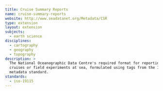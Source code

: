 ```yaml
---
title: Cruise Summary Reports
name: cruise-summary-reports
website: http://www.seadatanet.org/Metadata/CSR
type: extension
layout: extension
subjects:
  - earth science
disciplines:
  - cartography
  - geography
  - topography
description: >
  The National Oceanographic Data Centre's required format for reporting on
  cruises or field experiments at sea, formulated using tags from the ISO19115
  metadata standard.
standards:
  - iso-19115
---
```

